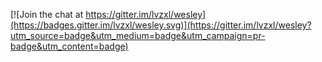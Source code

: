 
[![Join the chat at https://gitter.im/lvzxl/wesley](https://badges.gitter.im/lvzxl/wesley.svg)](https://gitter.im/lvzxl/wesley?utm_source=badge&utm_medium=badge&utm_campaign=pr-badge&utm_content=badge)
